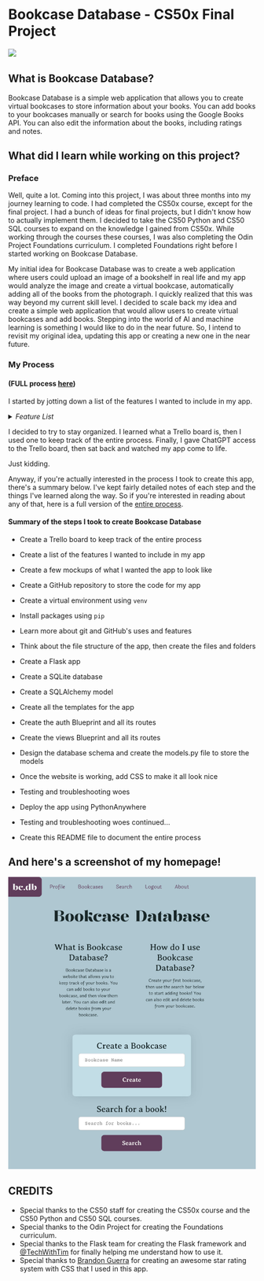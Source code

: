 # Bookcase Database - CS50x Final Project

![](design/images/)

## What is Bookcase Database?
Bookcase Database is a simple web application that allows you to 
create virtual bookcases to store information about your books. 
You can add books to your bookcases manually or search for books
using the Google Books API. You can also edit the information about the
books, including ratings and notes.

## What did I learn while working on this project?

### Preface
Well, quite a lot. Coming into this project, I was about three months into
my journey learning to code. I had completed the CS50x course, except for the
final project. I had a bunch of ideas for final projects, but I didn't know
how to actually implement them. I decided to take the CS50 Python and CS50 
SQL courses to expand on the knowledge I gained from CS50x. While working
through the courses these courses, I was also completing the Odin Project
Foundations curriculum. I completed Foundations right before I started working on 
Bookcase Database.

My initial idea for Bookcase Database was to create a web application where
users could upload an image of a bookshelf in real life and my app would 
analyze the image and create a virtual bookcase, automatically adding all of
the books from the photograph. I quickly realized that this was way beyond my
current skill level. I decided to scale back my idea and create a simple web
application that would allow users to create virtual bookcases and add books.
Stepping into the world of AI and machine learning is something I would like to
do in the near future. So, I intend to revisit my original idea, updating this
app or creating a new one in the near future.

### My Process
#### (FULL process <a href="design/process/process.html">here</a>)
<p>
I started by jotting down a list of the features I wanted to include in my
app. 
<details>
  <summary><i>Feature List</i></summary>
  <b><img src="design/images/feature-list.jpeg" alt="List of planned features" width="200" height="300"></b>
</details>
</p>

<p>
I decided to try to stay organized. I learned
what a Trello board is, then I used one to keep track of the entire process. Finally,
I gave ChatGPT access to the Trello board, then sat back and watched my app come to life.</p>
<p>
Just kidding.
</p>
<p>
Anyway, if you're actually interested in the process I took to create this app, there's a summary below. I've kept fairly 
detailed notes of each step and the things I've learned along the way. So if you're interested in reading about any of that, here is a full version of the <a href="design/process/process.html">entire process</a>.

#### Summary of the steps I took to create Bookcase Database
- Create a Trello board to keep track of the entire process
- Create a list of the features I wanted to include in my app
- Create a few mockups of what I wanted the app to look like
- Create a GitHub repository to store the code for my app
- Create a virtual environment using `venv`
- Install packages using `pip`
- Learn more about git and GitHub's uses and features

- Think about the file structure of the app, then create the files and folders
- Create a Flask app
- Create a SQLite database
- Create a SQLAlchemy model
- Create all the templates for the app
- Create the auth Blueprint and all its routes
- Create the views Blueprint and all its routes
- Design the database schema and create the models.py file to store the models
- Once the website is working, add CSS to make it all look nice
- Testing and troubleshooting woes 

- Deploy the app using PythonAnywhere
- Testing and troubleshooting woes continued...
- Create this README file to document the entire process





## And here's a screenshot of my homepage! 

![](design/images/homepage.jpeg)


## CREDITS
- Special thanks to the CS50 staff for creating the CS50x course and the CS50 Python and CS50 SQL courses.
- Special thanks to the Odin Project for creating the Foundations curriculum.
- Special thanks to the Flask team for creating the Flask framework and <a href="https://www.youtube.com/@TechWithTim">@TechWithTim</a> for finally helping me
    understand how to use it.
- Special thanks to <a href="https://codepen.io/BrandonGuerra">Brandon Guerra</a> for creating an awesome star rating system 
  with CSS that I used in this app.